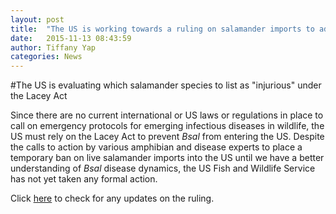 ```yaml
---
layout: post
title:  "The US is working towards a ruling on salamander imports to address Bsal"
date:   2015-11-13 08:43:59
author: Tiffany Yap
categories: News
---
```


#The US is evaluating which salamander species to list as "injurious" under the Lacey Act

Since there are no current international or US laws or regulations in place to call on emergency protocols for emerging infectious diseases in wildlife, the US must rely on the Lacey Act to prevent _Bsal_ from entering the US. Despite the calls to action by various amphibian and disease experts to place a temporary ban on live salamander imports into the US until we have a better understanding of _Bsal_ disease dynamics, the US Fish and Wildlife Service has not yet taken any formal action.

Click [here](http://www.reginfo.gov/public/Forward?SearchTarget=Agenda&textfield=salamandrivorans) to check for any updates on the ruling.


